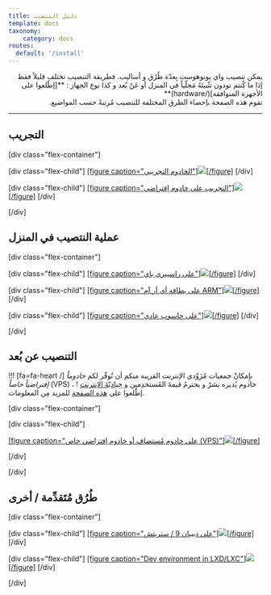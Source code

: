 ```yaml
---
title: دليل التنصيب
template: docs
taxonomy:
    category: docs
routes:
  default: '/install'
---
```


<div dir="rtl">
يمكن تنصيب واي يونوهوست بِعدّة طُرُق و أساليب. فطريقة التنصيب تختلف قليلاً فقط إذا ما كُنتم تودون تثّبيتَهُ مَحلّياً في المنزل أو عَنْ بُعد و كذا نوع الجهاز : **[إطّلعوا على الأجهزة المتوافقة](/hardware)**
</div>
<div dir="rtl">
تقوم هذه الصفحة بإحصاء الطرق المختلفة للتنصيب مُرتبةً حسب المواضيع.
</div>

---

## التجريب

[div class="flex-container"]

[div class="flex-child"]
[[figure caption="الخادوم التجريبي"]![](image://logo.png?height=150)[/figure]](/try)
[/div]

[div class="flex-child"]
[[figure caption="التجريب على خادوم إفتراضي"]![](image://virtualbox.png?height=150)[/figure]](/install_on_virtualbox)
[/div]

[/div]

## عملية النتصيب في المنزل

[div class="flex-container"]

[div class="flex-child"]
[[figure caption="على راسبيري باي"]![](image://raspberrypi.jpg?height=150)[/figure]](/install_on_raspberry)
[/div]

[div class="flex-child"]
[[figure caption="على بطاقة أي أر آم ARM"]![](image://olinuxino.jpg?height=150)[/figure]](/install_on_arm_board)
[/div]

[div class="flex-child"]
[[figure caption="على حاسوب عادي"]![](image://computer.png?height=150)[/figure]](/install_iso)
[/div]

[/div]

## التنصيب عن بُعد

!!! [fa=fa-heart /] بإِمكانْ جمعيات مُزَوِّدي الإنترنت القريبة منكم أن تُوفّر لكم *خادوماً إفتراضياً خاصاً* (VPS) ، خادوم يُديره بشرٌ و يحترمُ قيمةَ المُستخدِمين و [حِياديّةَ الإنترنت](https://en.wikipedia.org/wiki/Net_neutrality) ! إطّلعوا على [هذه الصفحة](https://db.ffdn.org/) للمزيد مِن المعلومات.

[div class="flex-container"]

[div class="flex-child"]

[[figure caption="على خادوم مُستضاف أو خادوم إفتراضي خاص (VPS)"]![](image://vps.png?height=150)[/figure]](/install_on_vps)

[/div]

[/div]

## طُرُق مُتَقدِّمة / أخرى

[div class="flex-container"]

[div class="flex-child"]
[[figure caption="على ديبيان 9 / ستريتش"]![](image://debian-logo.png?height=150)[/figure]](/install_on_debian)
[/div]

[div class="flex-child"]
[[figure caption="Dev environment in LXD/LXC"]![](image://lxc.png?height=150)[/figure]](/dev)
[/div]

[/div]
